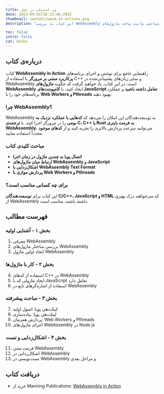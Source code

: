 ```yaml
---
title: وب اسمبلی در عمل
date: 2023-09-01T16:33:46.294Z
thumbnail: content/wasm-in-actions.png
description: "این کتاب به بررسی WebAssembly پرداخته و راهنمایی جامع برای توسعه‌دهندگانی است که می‌خواهند برنامه‌های پرکاربرد مبتنی بر مرورگر را با عملکرد بالا ایجاد کنند. این کتاب شامل مباحثی مانند ساخت ماژول‌های WebAssembly، تعامل با JavaScript، و بهینه‌سازی عملکرد با Web Workers و Pthreads است."

toc: false
intro: false
cat: books
---
```


## درباره‌ی کتاب

کتاب **WebAssembly in Action** راهنمایی جامع برای نوشتن و اجرای برنامه‌های **پرکاربرد مبتنی بر مرورگر** با استفاده از C++ و سایر زبان‌های پشتیبانی‌شده در WebAssembly است. در این کتاب، یاد خواهید گرفت که چگونه **ماژول‌های WebAssembly** ایجاد کنید، با **کامپوننت‌های JavaScript تعامل داشته باشید** و عملکرد برنامه‌های خود را با **Web Workers و Pthreads** بهبود دهید.

### چرا WebAssembly؟

WebAssembly به توسعه‌دهندگان این امکان را می‌دهد که **کدهایی با عملکرد نزدیک به بومی** را در مرورگر اجرا کنند. با **ترجمه‌ی C، C++ یا Rust به فرمت باینری WebAssembly**، می‌توانید سرعت پردازش بالاتری را تجربه کنید و از **کدهای موجود** مجدداً استفاده نمایید.

### مباحث کلیدی کتاب

- **اتصال پویا به چندین ماژول در زمان اجرا**
- **ارتباط میان ماژول‌های WebAssembly و JavaScript**
- **اشکال‌زدایی با WebAssembly Text Format**
- **پردازش موازی با Web Workers و Pthreads**

### برای چه کسانی مناسب است؟

این کتاب برای **توسعه‌دهندگان C/C++، JavaScript و HTML** که می‌خواهند درک بهتری از WebAssembly داشته باشند، مناسب است.

## فهرست مطالب

### بخش ۱ - آشنایی اولیه

1. معرفی WebAssembly
2. بررسی ساختار ماژول‌های WebAssembly
3. ایجاد اولین ماژول WebAssembly

### بخش ۲ - کار با ماژول‌ها

4. استفاده از کدهای C++ در WebAssembly
5. ایجاد ماژولی که با JavaScript تعامل دارد
6. استفاده از اشاره‌گرهای تابع در WebAssembly

### بخش ۳ - مباحث پیشرفته

7. لینک‌دهی پویا: اصول اولیه
8. لینک‌دهی پویا: پیاده‌سازی
9. پردازش همزمان: Web Workers و Pthreads
10. اجرای ماژول‌های WebAssembly در Node.js

### بخش ۴ - اشکال‌زدایی و تست

11. فرمت متنی WebAssembly
12. اشکال‌زدایی در WebAssembly
13. تست‌نویسی در WebAssembly و مراحل بعدی

## دریافت کتاب

- خرید از Manning Publications: [WebAssembly in Action](https://www.manning.com/books/webassembly-in-action)
